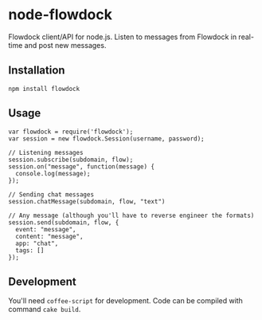 # node-flowdock

Flowdock client/API for node.js. Listen to messages from Flowdock in real-time and post new messages.

## Installation

    npm install flowdock

## Usage

    var flowdock = require('flowdock');
    var session = new flowdock.Session(username, password);

    // Listening messages
    session.subscribe(subdomain, flow);
    session.on("message", function(message) {
      console.log(message);
    });

    // Sending chat messages
    session.chatMessage(subdomain, flow, "text")

    // Any message (although you'll have to reverse engineer the formats)
    session.send(subdomain, flow, {
      event: "message",
      content: "message",
      app: "chat",
      tags: []
    });

## Development

You'll need ```coffee-script``` for development. Code can be compiled with command ```cake build```.
